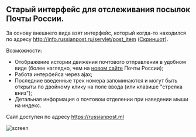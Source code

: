 ﻿## Старый интерфейс для отслеживания посылок Почты России.

За основу внешнего вида взят интерфейс, который когда-то находился по адресу http://info.russianpost.ru/servlet/post_item ([Скриншот](https://user-images.githubusercontent.com/25800964/29507525-386614d4-8659-11e7-9055-820d9a6f4d53.jpg)).

Возможности:
- Отображение истории движения почтового отправления в удобном виде (более наглядно, чем на [новом сайте](https://www.pochta.ru/tracking) Почты России);
- Работа интерфейса через ajax;
- Последние введенные трек номера запоминаются и могут быть открыты по двойному клику на поле ввода (или клавише "стрелка вниз");
- Детальная информация о почтовом отделении при наведении мыши на индекс.

Сайт доступен по адресу https://russianpost.ml

![screen](https://cloud.githubusercontent.com/assets/25800964/23087994/99837178-f589-11e6-8c7d-6389c85106c2.png)